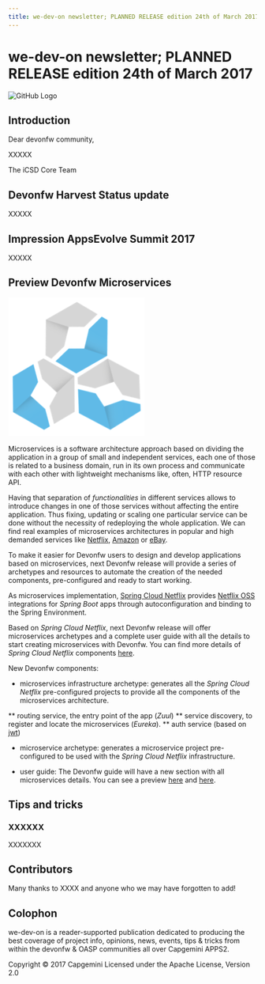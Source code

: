 ```yaml
---
title: we-dev-on newsletter; PLANNED RELEASE edition 24th of March 2017
---
```

# we-dev-on newsletter; PLANNED RELEASE edition 24th of March 2017

![GitHub Logo](../img/devonfw-logo-smallest.png)

## Introduction

Dear devonfw community,

XXXXX

The iCSD Core Team

## Devonfw Harvest Status update

XXXXX

## Impression AppsEvolve Summit 2017

XXXXX

## Preview Devonfw Microservices

![Devon Microservices](img/devon_microservices.png)

Microservices is a software architecture approach based on dividing the application in a group of small and independent services, each one of those is related to a business domain, run in its own process and communicate with each other with lightweight mechanisms like, often, HTTP resource API.

Having that separation of _functionalities_ in different services allows to introduce changes in one of those services without affecting the entire application. Thus fixing, updating or scaling one particular service can be done without the necessity of redeploying the whole application. We can find real examples of microservices architectures in popular and high demanded services like [Netflix](http://techblog.netflix.com/), [Amazon](http://highscalability.com/blog/2007/9/18/amazon-architecture.html) or [eBay](http://www.addsimplicity.com/downloads/eBaySDForum2006-11-29.pdf).

To make it easier for Devonfw users to design and develop applications based on microservices, next Devonfw release will provide a series of archetypes and resources to automate the creation of the needed components, pre-configured and ready to start working.

As microservices implementation, [Spring Cloud Netflix](http://cloud.spring.io/spring-cloud-netflix/) provides [Netflix OSS](https://netflix.github.io/) integrations for _Spring Boot_ apps through autoconfiguration and binding to the Spring Environment.

Based on _Spring Cloud Netflix_, next Devonfw release will offer microservices archetypes and a complete user guide with all the details to start creating microservices with Devonfw. You can find more details of _Spring Cloud Netflix_ components [here](http://cloud.spring.io/spring-cloud-static/spring-cloud-netflix/1.3.0.M1/).

New Devonfw components:

- microservices infrastructure archetype: generates all the _Spring Cloud Netflix_ pre-configured projects to provide all the components of the microservices architecture.

** routing service, the entry point of the app (_Zuul_)
** service discovery, to register and locate the microservices (_Eureka_).
** auth service (based on [jwt](https://jwt.io/))

- microservice archetype: generates a microservice project pre-configured to be used with the _Spring Cloud Netflix_ infrastructure.

- user guide: The Devonfw guide will have a new section with all microservices details. You can see a preview [here](https://github.com/devonfw/devon-guide/wiki/devon-microservices) and [here](https://github.com/devonfw/devon-guide/wiki/Client-GUI-Sencha-with-devonfw-microservices).

## Tips and tricks

### XXXXXX

XXXXXXX

## Contributors

Many thanks to XXXX and anyone who we may have forgotten to add!

## Colophon

we-dev-on is a reader-supported publication dedicated to producing the best coverage of project info, opinions, news, events, tips & tricks from within the devonfw & OASP communities all over Capgemini APPS2.

Copyright © 2017 Capgemini
Licensed under the Apache License, Version 2.0